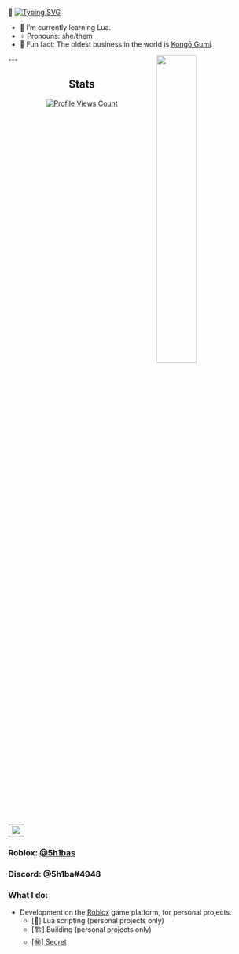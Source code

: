 🖖 [![Typing SVG](https://readme-typing-svg.herokuapp.com?font=Fira+Code&pause=1000&color=d1eadf&width=435&lines=Hi%2C+I'm+Shibamata)](https://git.io/typing-svg)

- 📑 I’m currently learning Lua.
- ♀️ Pronouns: she/them
- 💮 Fun fact: The oldest business in the world is [Kongō Gumi](https://en.wikipedia.org/wiki/Kong%C5%8D_Gumi).

<a>
  <img width="40%" src="https://lanyard-profile-readme.vercel.app/api/635220798956765184?hideTimestamp=true&idleMessage=AFK%20%20at%20the%20moment...&hideDiscrim=true" align="right" />
</a>
---

<h2 align="center">Stats</h2>
<a href="https://github.com/LiveFireExercise">
  <p align="center">
    <img src="https://komarev.com/ghpvc/?username=5h1b" alt="Profile Views Count">
  </p>
</a>

<p align="center">
<table>
  <tr>
    <td align="center" style="padding=0;width=100%;">
      <img src="https://github-readme-stats.vercel.app/api/?username=5h1b&title_color=d1eadf&text_color=d1eadf&show_icons=true&bg_color=00000000&hide_border=true&icon_color=d1eadf&hide_title=false&count_private=true&hide=stars" />
    </td>
  </tr>
</table>
</p>


### **Roblox:** [@5h1bas](https://www.roblox.com/users/786970300/profile)
### **Discord:** @5h1ba#4948

### What I do:
- Development on the [Roblox](https://www.roblox.com) game platform, for personal projects.
  - [📑] Lua scripting (personal projects only)
  - [🏗️] Building (personal projects only)
  - [[㊙️] Secret](https://www.youtube.com/watch?v=J9Tb5aNoo)
